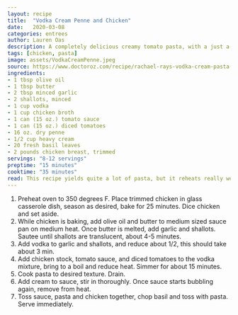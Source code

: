 ```yaml
---
layout: recipe
title:  "Vodka Cream Penne and Chicken"
date:   2020-03-08
categories: entrees
author: Lauren Oas
description: A completely delicious creamy tomato pasta, with a just a dash of vodka!
tags: [chicken, pasta]
image: assets/VodkaCreamPenne.jpeg
source: https://www.doctoroz.com/recipe/rachael-rays-vodka-cream-pasta
ingredients:
- 1 tbsp olive oil
- 1 tbsp butter
- 2 tbsp minced garlic
- 2 shallots, minced
- 1 cup vodka
- 1 cup chicken broth
- 1 can (15 oz.) tomato sauce
- 1 can (15 oz.) diced tomatoes
- 16 oz. dry penne
- 1/2 cup heavy cream
- 20 fresh basil leaves
- 2 pounds chicken breast, trimmed
servings: "8-12 servings"
preptime: "15 minutes"
cooktime: "35 minutes"
read: This recipe yields quite a lot of pasta, but it reheats really well so it's a great meal for the beginning of the week. I just use a basic chicken bake to dice and chop in the pasta, but whatever suits your preference is fine. 
---
```

1. Preheat oven to 350 degrees F. Place trimmed chicken in glass casserole dish, season as desired, bake for 25 minutes. Dice chicken and set aside.
2. While chicken is baking, add olive oil and butter to medium sized sauce pan on medium heat. Once butter is melted, add garlic and shallots. Sautee until shallots are translucent, about 4-5 minutes. 
3. Add vodka to garlic and shallots, and reduce about 1/2, this should take about 3 min.
4. Add chicken stock, tomato sauce, and diced tomatoes to the vodka mixture, bring to a boil and reduce heat. Simmer for about 15 minutes.
5. Cook pasta to desired texture. Drain.
6. Add cream to sauce, stir in thoroughly. Once sauce starts bubbling again, remove from heat. 
7. Toss sauce, pasta and chicken together, chop basil and toss with pasta. Serve immediately.
